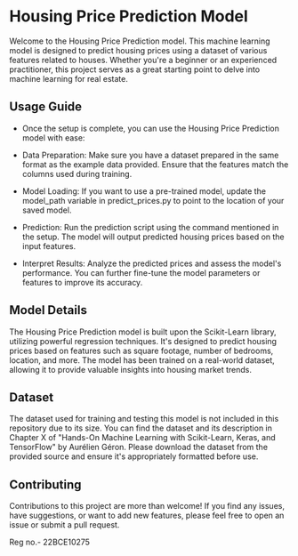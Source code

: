 # Housing Price Prediction Model

Welcome to the Housing Price Prediction model. This machine learning model is designed to predict housing prices using a dataset of various features related to houses. Whether you're a beginner or an experienced practitioner, this project serves as a great starting point to delve into machine learning for real estate.

## Usage Guide
- Once the setup is complete, you can use the Housing Price Prediction model with ease:

- Data Preparation: Make sure you have a dataset prepared in the same format as the example data provided. Ensure that the features match the columns used during training.

- Model Loading: If you want to use a pre-trained model, update the model_path variable in predict_prices.py to point to the location of your saved model.

- Prediction: Run the prediction script using the command mentioned in the setup. The model will output predicted housing prices based on the input features.

- Interpret Results: Analyze the predicted prices and assess the model's performance. You can further fine-tune the model parameters or features to improve its accuracy.

## Model Details
The Housing Price Prediction model is built upon the Scikit-Learn library, utilizing powerful regression techniques. It's designed to predict housing prices based on features such as square footage, number of bedrooms, location, and more. The model has been trained on a real-world dataset, allowing it to provide valuable insights into housing market trends.

## Dataset
The dataset used for training and testing this model is not included in this repository due to its size. You can find the dataset and its description in Chapter X of "Hands-On Machine Learning with Scikit-Learn, Keras, and TensorFlow" by Aurélien Géron. Please download the dataset from the provided source and ensure it's appropriately formatted before use.

## Contributing
Contributions to this project are more than welcome! If you find any issues, have suggestions, or want to add new features, please feel free to open an issue or submit a pull request.

Reg no.- 22BCE10275
